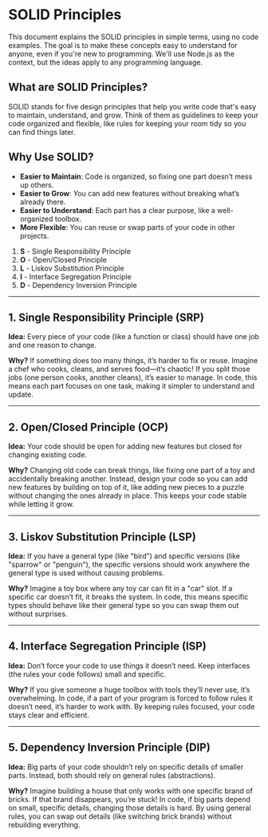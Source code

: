 # SOLID Principles
This document explains the SOLID principles in simple terms, using no code examples. The goal is to make these concepts easy to understand for anyone, even if you're new to programming. We'll use Node.js as the context, but the ideas apply to any programming language.

## What are SOLID Principles?
SOLID stands for five design principles that help you write code that's easy to maintain, understand, and grow. Think of them as guidelines to keep your code organized and flexible, like rules for keeping your room tidy so you can find things later.


## Why Use SOLID?
- **Easier to Maintain**: Code is organized, so fixing one part doesn’t mess up others.
- **Easier to Grow**: You can add new features without breaking what’s already there.
- **Easier to Understand**: Each part has a clear purpose, like a well-organized toolbox.
- **More Flexible**: You can reuse or swap parts of your code in other projects.


1. **S** - Single Responsibility Principle
2. **O** - Open/Closed Principle
3. **L** - Liskov Substitution Principle
4. **I** - Interface Segregation Principle
5. **D** - Dependency Inversion Principle

-----------------------------------------

## 1. Single Responsibility Principle (SRP)
**Idea:** Every piece of your code (like a function or class) should have one job and one reason to change.

**Why?** If something does too many things, it’s harder to fix or reuse. Imagine a chef who cooks, cleans, and serves food—it’s chaotic! If you split those jobs (one person cooks, another cleans), it’s easier to manage. In code, this means each part focuses on one task, making it simpler to understand and update.

---

## 2. Open/Closed Principle (OCP)
**Idea:** Your code should be open for adding new features but closed for changing existing code.

**Why?** Changing old code can break things, like fixing one part of a toy and accidentally breaking another. Instead, design your code so you can add new features by building on top of it, like adding new pieces to a puzzle without changing the ones already in place. This keeps your code stable while letting it grow.

---

## 3. Liskov Substitution Principle (LSP)
**Idea:** If you have a general type (like "bird") and specific versions (like "sparrow" or "penguin"), the specific versions should work anywhere the general type is used without causing problems.

**Why?** Imagine a toy box where any toy car can fit in a "car" slot. If a specific car doesn’t fit, it breaks the system. In code, this means specific types should behave like their general type so you can swap them out without surprises.

---

## 4. Interface Segregation Principle (ISP)
**Idea:** Don’t force your code to use things it doesn’t need. Keep interfaces (the rules your code follows) small and specific.

**Why?** If you give someone a huge toolbox with tools they’ll never use, it’s overwhelming. In code, if a part of your program is forced to follow rules it doesn’t need, it’s harder to work with. By keeping rules focused, your code stays clear and efficient.

---

## 5. Dependency Inversion Principle (DIP) 
**Idea:** Big parts of your code shouldn’t rely on specific details of smaller parts. Instead, both should rely on general rules (abstractions).

**Why?** Imagine building a house that only works with one specific brand of bricks. If that brand disappears, you’re stuck! In code, if big parts depend on small, specific details, changing those details is hard. By using general rules, you can swap out details (like switching brick brands) without rebuilding everything.